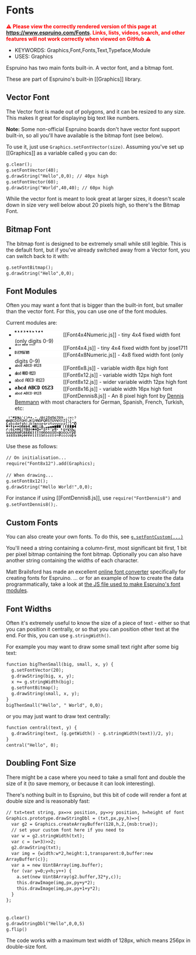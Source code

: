 <!--- Copyright (c) 2013 Gordon Williams, Pur3 Ltd. See the file LICENSE for copying permission. -->
Fonts
====

<span style="color:red">:warning: **Please view the correctly rendered version of this page at https://www.espruino.com/Fonts. Links, lists, videos, search, and other features will not work correctly when viewed on GitHub** :warning:</span>

* KEYWORDS: Graphics,Font,Fonts,Text,Typeface,Module
* USES: Graphics

Espruino has two main fonts built-in. A vector font, and a bitmap font.

These are part of Espruino's built-in [[Graphics]] library.

Vector Font
----------

The Vector font is made out of polygons, and it can be resized to any size. This makes it great for displaying big text like numbers.

**Note:** Some non-official Espruino boards don't have vector font support built-in, so all you'll have available is the bitmap font (see below).

To use it, just use `Graphics.setFontVector(size)`. Assuming you've set up [[Graphics]] as a variable called `g` you can do:

```
g.clear();
g.setFontVector(40);
g.drawString("Hello",0,0); // 40px high
g.setFontVector(60);
g.drawString("World",40,40); // 60px high
```

While the vector font is meant to look great at larger sizes, it doesn't scale down in size very well below about 20 pixels high, so there's the Bitmap Font.

Bitmap Font
----------

The bitmap font is designed to be extremely small while still legible. This is the default font, but if you've already switched away from a Vector font, you can switch back to it with:

```
g.setFontBitmap();
g.drawString("Hello",0,0);
```

Font Modules
-----------

Often you may want a font that is bigger than the built-in font, but smaller than the vector font. For this, you can use one of the font modules.

Current modules are:

* ![](data:image/bmp;base64,Qk0gAQAAAAAAACAAAAAMAAAAgAAQAAEAAQD///8AAAAAAAAAAAAAAAAAAAAAAAAAAAAAAAAAAAAAAAAAAAAAAAAAAAAAAAAAAAAAAAAAAAAAAAAAAAAAAAAAAAAAAAAAAAAAAAAAAAAAAAAAAAAAAAAAAAAAAAAAAAAAAAAAAAAAAAAAAAAAAAAAAAAAAAAAAAAAAAAAAAAAAAAAAAAAAAAAAAAAAAAAAAAAAAAAAAAAAAAAAAAAAAAAAAAAAAAAAAAAAAAAAAAAAAAAAAAAAAAAAAAAAAAAAAAAAAAAAADw8PDwMPDwMPAQAAAAAAAAsGDAEPAwkDDw8AAAAAAAANBgMDDwwPAwUJAAAAAAAADw4PDwsPCA8HDwAAAAAAAA) [[Font4x4Numeric.js]] - tiny 4x4 fixed width font (only digits 0-9)
* ![](data:image/bmp;base64,Qk0gAQAAAAAAACAAAAAMAAAAgAAQAAEAAQD///8AAAAAAAAAAAAAAAAAAAAAAAAAAAAAAAAAAAAAAAAAAAAAAAAAAAAAAAAAAAAAAAAAAAAAAAAAAAAAAAAAAAAAAAAAAAAAAAAAAAAAAAAAAAAAAAAAAAAAAAAAAAAAAAAAAAAAAAAAAAAAAAAAAAAAAAAAAAAAAAAAAAAAAAAAAAAAAAAAAAAAAAAAAAAAAAAAAAAAAAAAAAAAAAAAAAAAAAAAAAAAAAAAAAAAAAAAAAAAAAAAAAAAAAAAAAAAAAAAAABsZgrmwEJkAAAAAAAAAAAAqooOqKCiQgAAAAAAAAAAAGxmCsigpiIAAAAAAAAAAAAIAgTGwEJEAAAAAAAAAAAA) [[Font4x4.js]] - tiny 4x4 fixed width font by jose1711
* ![](data:image/bmp;base64,Qk0gAQAAAAAAACAAAAAMAAAAgAAQAAEAAQD///8AAAAAAAAAAAAAAAAAAAAAAAAAAAAAAAAAAAAAAAAAAAAAAAAAAAAAAAAAAAAAAAAAAAAAAAAAAAAAAAAAAAAAAAAAAAAAAAAAAAAAAAAAAAAAAAAAAAAAAAAAAAAAAAAAAAAAAAAAAAAAAAAAAAAAAAAAAAAAAAAAAAAAAAAAAAAAAOTuLuLuAAAAAAAAAAAAAACkgiKiogAAAAAAAAAAAAAApIIioqIAAAAAAAAAAAAAAKTCJqKiAAAAAAAAAAAAAACkZuzi7gAAAAAAAAAAAAAApCKogqoAAAAAAAAAAAAAAKQiqIKqAAAAAAAAAAAAAADk7q7u7gAAAAAAAAAAAAAA) [[Font4x8Numeric.js]] - 4x8 fixed width font (only digits 0-9)
* ![](data:image/bmp;base64,Qk0gAQAAAAAAACAAAAAMAAAAgAAQAAEAAQD///8AAAAAAAAAAAAAAAAAAAAAAAAAAAAAAAAAAAAAAAAAAAAAAAAAAAAAAAAAAAAAAAAAAAAAAAAAAAAAAAAAAAAAAAAAAAAAAAAAAAAAAAAAAAAAAAAAAAAAAAAAAAAAAAAAAAAAAAAAAAAAAAAAAAAAAAAAAAAAAAAAAAAAAAAAAAAAAAAAAAAAAAAAAAAAAAAAAAB3GOCLxzgHF84AAAAAAAAAlKUgiiikCJIRAAAAAAAAAHShIPooIgyRAQAAAAAAAAAUpSBTyCIKkI4AAAAAAAAAZxjgUigiCZBEAAAAAAAAAAQAICIopAi0QgAAAAAAAAAEACAjxzgHE58AAAAAAAAA) [[Font6x8.js]] - variable width 8px high font
* ![](data:image/bmp;base64,Qk0gAQAAAAAAACAAAAAMAAAAgAAQAAEAAQD///8AAAAAAAAAAAAAAAAAAAAAAAAAAAAAAAAAAAAAAAAAAAAAAAAAAAAAAAAAAAAAAAAAAAAAAAAAAAAAAAAAAAAAAAAAAAAAAAAAAAAAAAAAAAAAAAAAAAAAAAAAAAAAAAAAAAB+ZwnmwG/2AAAAAAAAAAAAmZkJmaCSiQAAAAAAAAAAAJmJCZiQkkEAAAAAAAAAAAB5iQmYkJIhAAAAAAAAAAAAGZkP6JDSFgAAAAAAAAAAAG5nCZiQshEAAAAAAAAAAAAIAQmYkJqRAAAAAAAAAAAACAEJmaCWmQAAAAAAAAAAAAgBBubAYmYAAAAAAAAAAAAAAAAAAAAAAAAAAAAAAAAA) [[Font6x12.js]] - variable width 12px high font
* ![](data:image/bmp;base64,Qk0gAQAAAAAAACAAAAAMAAAAgAAQAAEAAQD///8AAAAAAAAAAAAAAAAAAAAAAAAAAAAAAAAAAAAAAAAAAAAAAAAAAAAAAAAAAAAAAAAAAAAAAAAAAAAAAAAAAAAAAAAAAAAAAAAAAAAAAAAAAAAAAAAAAAAAAAAAAAAAAAAAAAB7xx4EXjnAHPfOAAAAAAAAiiiiBFFFICIkEQAAAAAAAIooIgRRQRAiIwEAAAAAAAB6KCIEUUEQMiCBAAAAAAAACiiiB95BECogRgAAAAAAAHPHHgRRQRAmIEEAAAAAAAACAAIEUUEQIqRBAAAAAAAAAgACBFFFICJkUQAAAAAAAAIAAgOeOcAcI44AAAAAAAAAAAAAAAAAAAAAAAAAAAAA) [[Font8x12.js]] - wider variable width 12px high font
* ![](data:image/bmp;base64,Qk0gAQAAAAAAACAAAAAMAAAAgAAQAAEAAQD///8AAAAAAAAAAAAAAAAAAAAAAAAAAAAAAAAAAAAAAAAAAAAAAAAAAAAAAAAAAAAAAAAAAAAAAAAAAAAAAAAAAAAAAAAAdnx8dgY34efADj9/PgAAAMxmxswGMzMzYBsMY2MAAADMZsDMBjM2EzAxjGADAAAAzGbAzAYzNgMwMYwwAwAAAHxmwMwH8zYDMDGMGAMAAAAMbMZsBjPmAzAxjAweAAAAeHh8PAYzNgMwMYwGAwAAAABgAAwDYzYTMDG8AwMAAAAAYAAMAcMzM2AbHGNjAAAAAOAAHACH4efADgw+PgAAAAAAAAAAAAAAAAAAAAAAAAAAAAAAAAAAAAAAAAAAAAAA) [[Font8x16.js]] - variable width 16px high font
* ![](data:image/bmp;base64,Qk0gAQAAAAAAACAAAAAMAAAAgAAQAAEAAQD///8AAAAAAAAAAAAAAAAAAAAAAAAAAAAAAAAAAAAAAAAAAAAAAAAAAAAAAAAAAAAAAAAAAAAAAAAAAAAAAAAAAAAAAAAAAAAAAAAAAAAAAAAAAAAAAAAAAAAAAAAAAAAAAAAAAAAAAAAAAAAAAAAAAAAAAAAAAAAAAAAAAAAAAAAAAAAAAAAAAAAAAAAAAAAAAAAAAAB3GOCLxzgHF84AAAAAAAAAlKUgiiikCJIRAAAAAAAAAHShIPooIgyRAQAAAAAAAAAUpSBTyCIKkI4AAAAAAAAAZxjgUigiCZBEAAAAAAAAAAQAICIopAi0QgAAAAAAAAAEACAjxzgHE58AAAAAAAAA) [[FontDennis8.js]] - An 8 pixel high font by [Dennis Bemmann](https://github.com/pastaclub/espruino-font-dennis8) with most characters for German, Spanish, French, Turkish, etc:

<!-- Use the following for the above images:
var g = Graphics.createArrayBuffer(128,16,1);
require("Font4x4").add(Graphics);
g.setFont4x4();
g.drawString("abcd ABCD 0123");
print(g.asURL());
print(g.asURL().substr(1));
-->

![FontDennis8.png](Fonts/FontDennis8.png)

Use these as follows:

```
// On initialisation...
require("Font8x12").add(Graphics);

// When drawing...
g.setFont8x12();
g.drawString("Hello World!",0,0);
```

For instance if using [[FontDennis8.js]], use `require("FontDennis8")` and `g.setFontDennis8();`.

Custom Fonts
-----------

You can also create your own fonts. To do this, see [`g.setFontCustom(...)`](/Reference#l_Graphics_setFontCustom)

You'll need a string containing a column-first, most significant bit first, 1 bit per pixel bitmap containing the font bitmap. Optionally you can also have another string containing the widths of each character.

Matt Brailsford has made an excellent [online font converter](http://ebfc.mattbrailsford.com/) specifically for creating fonts for Espruino.
... or for an example of how to create the data programmatically, take a look at
[the JS file used to make Espruino's font modules](https://github.com/espruino/Espruino/blob/master/scripts/create_custom_font.js).


Font Widths
----------

Often it's extremely useful to know the size of a piece of text - either so that you can position it centrally, or so that you can position other text at the end. For this, you can use `g.stringWidth()`.

For example you may want to draw some small text right after some big text:

```
function bigThenSmall(big, small, x, y) {
  g.setFontVector(20);
  g.drawString(big, x, y);
  x += g.stringWidth(big);
  g.setFontBitmap();
  g.drawString(small, x, y);
}
bigThenSmall("Hello", " World", 0,0);
```

or you may just want to draw text centrally:

```
function central(text, y) {
  g.drawString(text, (g.getWidth() - g.stringWidth(text))/2, y);
}
central("Hello", 0);
```

Doubling Font Size
------------------

There might be a case where you need to take a small font and double the size of it (to save memory, or because it can look interesting).

There's nothing built in to Espruino, but this bit of code will render a font at double size and is reasonably fast:

```
// txt=text string, px=>x position, py=>y position, h=height of font
Graphics.prototype.drawStringDbl = (txt,px,py,h)=>{
  var g2 = Graphics.createArrayBuffer(128,h,2,{msb:true});
  // set your custom font here if you need to
  var w = g2.stringWidth(txt);
  var c = (w+3)>>2;
  g2.drawString(txt);
  var img = {width:w*2,height:1,transparent:0,buffer:new ArrayBuffer(c)};
  var a = new Uint8Array(img.buffer);
  for (var y=0;y<h;y++) {    
    a.set(new Uint8Array(g2.buffer,32*y,c));
    this.drawImage(img,px,py+y*2);
    this.drawImage(img,px,py+1+y*2);
  }
};


g.clear()
g.drawStringDbl("Hello",0,0,5)
g.flip()
```

The code works with a maximum text width of 128px, which means 256px in double-size font.
